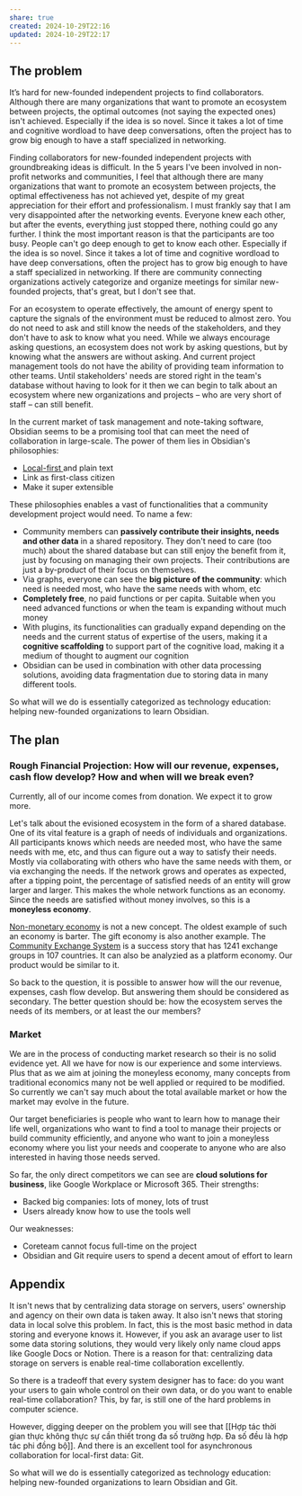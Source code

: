 ```yaml
---
share: true
created: 2024-10-29T22:16
updated: 2024-10-29T22:17
---
```

## The problem
It’s hard for new-founded independent projects to find collaborators. Although there are many organizations that want to promote an ecosystem between projects, the optimal outcomes (not saying the expected ones) isn't achieved. Especially if the idea is so novel. Since it takes a lot of time and cognitive wordload to have deep conversations, often the project has to grow big enough to have a staff specialized in networking. 

Finding collaborators for new-founded independent projects with groundbreaking ideas is difficult. In the 5 years I've been involved in non-profit networks and communities, I feel that although there are many organizations that want to promote an ecosystem between projects, the optimal effectiveness has not achieved yet, despite of my great appreciation for their effort and professionalism. I must frankly say that I am very disappointed after the networking events. Everyone knew each other, but after the events, everything just stopped there, nothing could go any further. I think the most important reason is that the participants are too busy. People can't go deep enough to get to know each other. Especially if the idea is so novel. Since it takes a lot of time and cognitive wordload to have deep conversations, often the project has to grow big enough to have a staff specialized in networking. If there are community connecting organizations actively categorize and organize meetings for similar new-founded projects, that's great, but I don't see that.

For an ecosystem to operate effectively, the amount of energy spent to capture the signals of the environment must be reduced to almost zero. You do not need to ask and still know the needs of the stakeholders, and they don't have to ask to know what you need. While we always encourage asking questions, an ecosystem does not work by asking questions, but by knowing what the answers are without asking. And current project management tools do not have the ability of providing team information to other teams. Until stakeholders' needs are stored right in the team's database without having to look for it then we can begin to talk about an ecosystem where new organizations and projects – who are very short of staff – can still benefit.

In the current market of task management and note-taking software, Obsidian seems to be a promising tool that can meet the need of collaboration in large-scale. The power of them lies in Obsidian's philosophies:
- [Local-first ](https://www.inkandswitch.com/local-first/) and plain text
- Link as first-class citizen
- Make it super extensible

These philosophies enables a vast of functionalities that a community development project would need. To name a few:
- Community members can **passively contribute their insights, needs and other data** in a shared repository. They don't need to care (too much) about the shared database but can still enjoy the benefit from it, just by focusing on managing their own projects. Their contributions are just a by-product of their focus on themselves.
- Via graphs, everyone can see the **big picture of the community**: which need is needed most, who have the same needs with whom, etc
- **Completely free**, no paid functions or per capita. Suitable when you need advanced functions or when the team is expanding without much money
- With plugins, its functionalities can gradually expand depending on the needs and the current status of expertise of the users, making it a **cognitive scaffolding** to support part of the cognitive load, making it a medium of thought to augment our cognition
- Obsidian can be used in combination with other data processing solutions, avoiding data fragmentation due to storing data in many different tools.

So what will we do is essentially categorized as technology education: helping new-founded organizations to learn Obsidian.

## The plan
### Rough Financial Projection: How will our revenue, expenses, cash flow develop? How and when will we break even?
Currently, all of our income comes from donation. We expect it to grow more.

Let's talk about the evisioned ecosystem in the form of a shared database. One of its vital feature is a graph of needs of individuals and organizations. All participants knows which needs are needed most, who have the same needs with me, etc, and thus can figure out a way to satisfy their needs. Mostly via collaborating with others who have the same needs with them, or via exchanging the needs. If the network grows and operates as expected, after a tipping point, the percentage of satisfied needs of an entity will grow larger and larger. This makes the whole network functions as an economy. Since the needs are satisfied without money involves, so this is a **moneyless economy**.

[Non-monetary economy](https://en.wikipedia.org/wiki/Non-monetary_economy "Non-monetary economy - Wikipedia") is not a new concept. The oldest example of such an economy is barter. The gift economy is also another example. The [Community Exchange System](https://www.community-exchange.org/home/ "Community Exchange System | Your Talents are Your Wealth") is a success story that has 1241 exchange groups in 107 countries. It can also be analyzied as a platform economy. Our product would be similar to it.

So back to the question, it is possible to answer how will the our revenue, expenses, cash flow develop. But answering them should be considered as secondary. The better question should be: how the ecosystem serves the needs of its members, or at least the our members?

### Market
We are in the process of conducting market research so their is no solid evidence yet. All we have for now is our experience and some interviews. Plus that as we aim at joining the moneyless economy, many concepts from traditional economics many not be well applied or required to be modified. So currently we can't say much about the total available market or how the market may evolve in the future.

Our target beneficiaries is people who want to learn how to manage their life well, organizations who want to find a tool to manage their projects or build community efficiently, and anyone who want to join a moneyless economy where you list your needs and cooperate to anyone who are also interested in having those needs served.

So far, the only direct competitors we can see are **cloud solutions for business**, like Google Workplace or Microsoft 365. Their strengths: 
- Backed big companies: lots of money, lots of trust
- Users already know how to use the tools well

Our weaknesses:
- Coreteam cannot focus full-time on the project
- Obsidian and Git require users to spend a decent amout of effort to learn


## Appendix
It isn't news that by centralizing data storage on servers, users' ownership and agency on their own data is taken away. It also isn't news that storing data in local solve this problem. In fact, this is the most basic method in data storing and everyone knows it. However, if you ask an avarage user to list some data storing solutions, they would very likely only name cloud apps like Google Docs or Notion. There is a reason for that: centralizing data storage on servers is enable real-time collaboration excellently.

So there is a tradeoff that every system designer has to face: do you want your users to gain whole control on their own data, or do you want to enable real-time collaboration? This, by far, is still one of the hard problems in computer science.

However, digging deeper on the problem you will see that [[Hợp tác thời gian thực không thực sự cần thiết trong đa số trường hợp. Đa số đều là hợp tác phi đồng bộ]]. And there is an excellent tool for asynchronous collaboration for local-first data: Git.

So what will we do is essentially categorized as technology education: helping new-founded organizations to learn Obsidian and Git.
